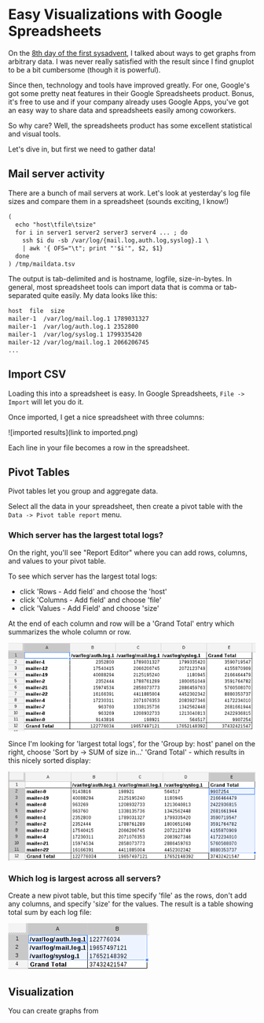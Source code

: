 # Easy Visualizations with Google Spreadsheets

On the [8th day of the first
sysadvent](http://sysadvent.blogspot.com/2008/12/day-8-one-off-graphs.html), I
talked about ways to get graphs from arbitrary data. I was never really satisfied
with the result since I find gnuplot to be a bit cumbersome (though it is
powerful).

Since then, technology and tools have improved greatly. For one, Google's got
some pretty neat features in their Google Spreadsheets product.  Bonus, it's
free to use and if your company already uses Google Apps, you've got an easy
way to share data and spreadsheets easily among coworkers. 

So why care? Well, the spreadsheets product has some excellent statistical and
visual tools.

Let's dive in, but first we need to gather data!

## Mail server activity

There are a bunch of mail servers at work. Let's look at yesterday's log file
sizes and compare them in a spreadsheet (sounds exciting, I know!)

```
(
  echo "host\tfile\tsize"
  for i in server1 server2 server3 server4 ... ; do 
    ssh $i du -sb /var/log/{mail.log,auth.log,syslog}.1 \
    | awk '{ OFS="\t"; print "'$i'", $2, $1}
  done
) /tmp/maildata.tsv
```

The output is tab-delimited and is hostname, logfile, size-in-bytes. In general,
most spreadsheet tools can import data that is comma or tab-separated quite
easily. My data looks like this:

```
host  file  size
mailer-1  /var/log/mail.log.1 1789031327
mailer-1  /var/log/auth.log.1 2352800
mailer-1  /var/log/syslog.1 1799335420
mailer-12 /var/log/mail.log.1 2066206745
...
```

## Import CSV

Loading this into a spreadsheet is easy. In Google Spreadsheets, `File ->
Import` will let you do it.

Once imported, I get a nice spreadsheet with three columns:

![imported results](link to imported.png)

Each line in your file becomes a row in the spreadsheet.

## Pivot Tables

Pivot tables let you group and aggregate data.

Select all the data in your spreadsheet, then create a pivot table with the
`Data -> Pivot table report` menu.

### Which server has the largest total logs?

On the right, you'll see "Report Editor" where you can add rows, columns, and
values to your pivot table. 

To see which server has the largest total logs: 

* click 'Rows - Add field' and choose the 'host'
* click 'Columns - Add field' and choose 'file'
* click 'Values - Add Field' and choose 'size'

At the end of each column and row will be a 'Grand Total' entry which
summarizes the whole column or row.

![pivot table](pivot-host-file-size.png)

Since I'm looking for 'largest total logs', for the 'Group by: host' panel on
the right, choose 'Sort by -> SUM of size in...' 'Grand Total' - which results
in this nicely sorted display:

![pivot table](pivot-host-file-size-sorted.png)

### Which log is largest across all servers?

Create a new pivot table, but this time specify 'file' as the rows, don't add
any columns, and specify 'size' for the values. The result is a table showing
total sum by each log file:

![pivot table](pivot-file-size.png)

## Visualization

You can create graphs from 

